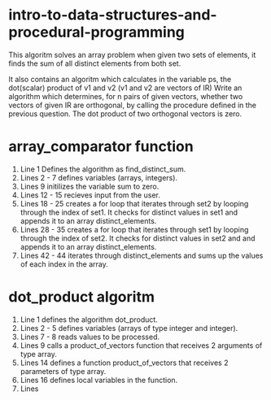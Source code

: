 # intro-to-data-structures-and-procedural-programming

This algoritm solves an array problem when given two sets of elements, it finds the sum of all distinct elements from both set.

It also contains an algoritm which calculates in the variable ps, the dot(scalar) product of v1 and v2 (v1 and v2 are vectors of IR)
Write an algorithm which determines, for n pairs of given vectors, whether two vectors of given IR are orthogonal, by calling the procedure defined in the previous question. The dot product of two orthogonal vectors is zero.

# array_comparator function

1. Line 1 Defines the algorithm as find_distinct_sum.
2. Lines 2 - 7 defines variables (arrays, integers).
3. Lines 9 initilizes the variable sum to zero.
4. Lines 12 - 15 recieves input from the user.
5. Lines 18 - 25 creates a for loop that iterates through set2 by looping through the index of set1. It checks for distinct values in set1 and appends it to an array distinct_elements.
6. Lines 28 - 35 creates a for loop that iterates through set1 by looping through the index of set2. It checks for distinct values in set2 and and appends it to an array distinct_elements.
7. Lines 42 - 44 iterates through distinct_elements and sums up the values of each index in the array.

# dot_product algoritm

1. Line 1 defines the algorithm dot_product.
2. Lines 2 - 5 defines variables (arrays of type integer and integer).
3. Lines 7 - 8 reads values to be processed.
4. Lines 9 calls a product_of_vectors function that receives 2 arguments of type array.
5. Lines 14 defines a function product_of_vectors that receives 2 parameters of type array.
6. Lines 16 defines local variables in the function.
7. Lines
